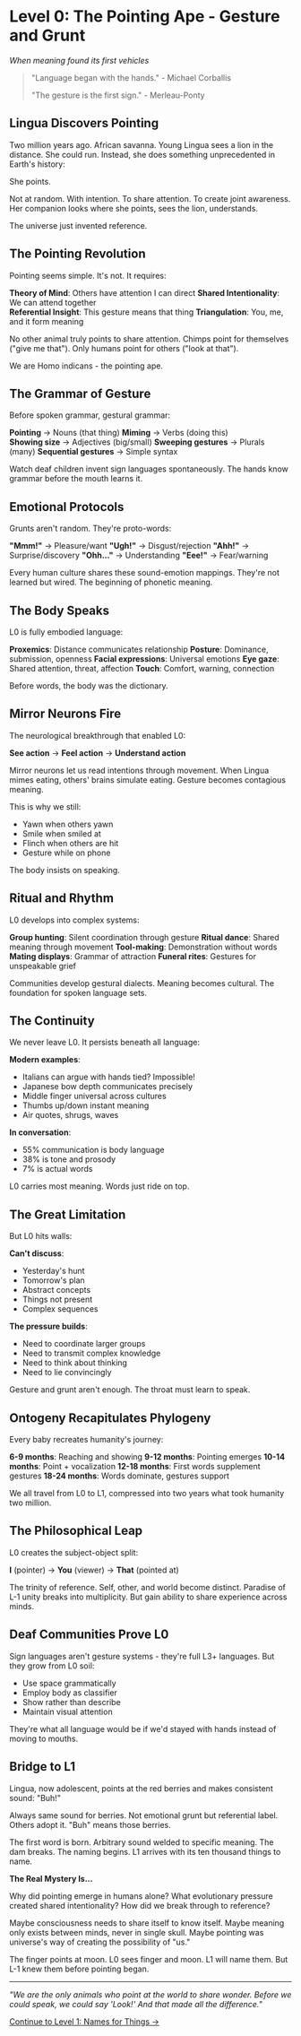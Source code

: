 # Level 0: The Pointing Ape - Gesture and Grunt
*When meaning found its first vehicles*

> "Language began with the hands." - Michael Corballis
>
> "The gesture is the first sign." - Merleau-Ponty

## Lingua Discovers Pointing

Two million years ago. African savanna. Young Lingua sees a lion in the distance. She could run. Instead, she does something unprecedented in Earth's history:

She points.

Not at random. With intention. To share attention. To create joint awareness. Her companion looks where she points, sees the lion, understands. 

The universe just invented reference.

## The Pointing Revolution

Pointing seems simple. It's not. It requires:

**Theory of Mind**: Others have attention I can direct
**Shared Intentionality**: We can attend together  
**Referential Insight**: This gesture means that thing
**Triangulation**: You, me, and it form meaning

No other animal truly points to share attention. Chimps point for themselves ("give me that"). Only humans point for others ("look at that"). 

We are Homo indicans - the pointing ape.

## The Grammar of Gesture

Before spoken grammar, gestural grammar:

**Pointing** → Nouns (that thing)
**Miming** → Verbs (doing this)  
**Showing size** → Adjectives (big/small)
**Sweeping gestures** → Plurals (many)
**Sequential gestures** → Simple syntax

Watch deaf children invent sign languages spontaneously. The hands know grammar before the mouth learns it.

## Emotional Protocols

Grunts aren't random. They're proto-words:

**"Mmm!"** → Pleasure/want
**"Ugh!"** → Disgust/rejection
**"Ahh!"** → Surprise/discovery
**"Ohh..."** → Understanding
**"Eee!"** → Fear/warning

Every human culture shares these sound-emotion mappings. They're not learned but wired. The beginning of phonetic meaning.

## The Body Speaks

L0 is fully embodied language:

**Proxemics**: Distance communicates relationship
**Posture**: Dominance, submission, openness
**Facial expressions**: Universal emotions
**Eye gaze**: Shared attention, threat, affection
**Touch**: Comfort, warning, connection

Before words, the body was the dictionary.

## Mirror Neurons Fire

The neurological breakthrough that enabled L0:

**See action** → **Feel action** → **Understand action**

Mirror neurons let us read intentions through movement. When Lingua mimes eating, others' brains simulate eating. Gesture becomes contagious meaning.

This is why we still:
- Yawn when others yawn
- Smile when smiled at
- Flinch when others are hit
- Gesture while on phone

The body insists on speaking.

## Ritual and Rhythm

L0 develops into complex systems:

**Group hunting**: Silent coordination through gesture
**Ritual dance**: Shared meaning through movement
**Tool-making**: Demonstration without words
**Mating displays**: Grammar of attraction
**Funeral rites**: Gestures for unspeakable grief

Communities develop gestural dialects. Meaning becomes cultural. The foundation for spoken language sets.

## The Continuity

We never leave L0. It persists beneath all language:

**Modern examples**:
- Italians can argue with hands tied? Impossible!
- Japanese bow depth communicates precisely
- Middle finger universal across cultures
- Thumbs up/down instant meaning
- Air quotes, shrugs, waves

**In conversation**:
- 55% communication is body language
- 38% is tone and prosody
- 7% is actual words

L0 carries most meaning. Words just ride on top.

## The Great Limitation

But L0 hits walls:

**Can't discuss**:
- Yesterday's hunt
- Tomorrow's plan
- Abstract concepts
- Things not present
- Complex sequences

**The pressure builds**:
- Need to coordinate larger groups
- Need to transmit complex knowledge
- Need to think about thinking
- Need to lie convincingly

Gesture and grunt aren't enough. The throat must learn to speak.

## Ontogeny Recapitulates Phylogeny

Every baby recreates humanity's journey:

**6-9 months**: Reaching and showing
**9-12 months**: Pointing emerges
**10-14 months**: Point + vocalization
**12-18 months**: First words supplement gestures
**18-24 months**: Words dominate, gestures support

We all travel from L0 to L1, compressed into two years what took humanity two million.

## The Philosophical Leap

L0 creates the subject-object split:

**I** (pointer) → **You** (viewer) → **That** (pointed at)

The trinity of reference. Self, other, and world become distinct. Paradise of L-1 unity breaks into multiplicity. But gain ability to share experience across minds.

## Deaf Communities Prove L0

Sign languages aren't gesture systems - they're full L3+ languages. But they grow from L0 soil:

- Use space grammatically
- Employ body as classifier
- Show rather than describe
- Maintain visual attention

They're what all language would be if we'd stayed with hands instead of moving to mouths.

## Bridge to L1

Lingua, now adolescent, points at the red berries and makes consistent sound: "Buh!" 

Always same sound for berries. Not emotional grunt but referential label. Others adopt it. "Buh" means those berries.

The first word is born. Arbitrary sound welded to specific meaning. The dam breaks. The naming begins. L1 arrives with its ten thousand things to name.

**The Real Mystery Is...**

Why did pointing emerge in humans alone? What evolutionary pressure created shared intentionality? How did we break through to reference?

Maybe consciousness needs to share itself to know itself. Maybe meaning only exists between minds, never in single skull. Maybe pointing was universe's way of creating the possibility of "us."

The finger points at moon. L0 sees finger and moon. L1 will name them. But L-1 knew them before pointing began.

---

*"We are the only animals who point at the world to share wonder. Before we could speak, we could say 'Look!' And that made all the difference."*

[Continue to Level 1: Names for Things →](L1_Names_for_Things.md)